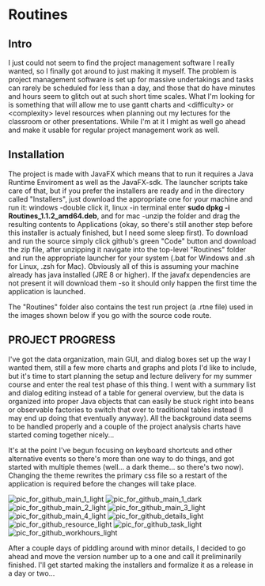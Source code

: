 # Routines


<h2>Intro</h2>

I just could not seem to find the project management software I really wanted, so I finally got around to just making it myself. The problem is project management software is set up for massive undertakings and tasks can rarely be scheduled for less than a day, and those that do have minutes and hours seem to glitch out at such short time scales. What I'm looking for is something that will allow me to use gantt charts and \<difficulty\> or \<complexity\> level resources when planning out my lectures for the classroom or other presentations. While I'm at it I might as well go ahead and make it usable for regular project management work as well.

<h2>Installation</h2>
The project is made with JavaFX which means that to run it requires a Java Runtime Enviroment as well as the JavaFX-sdk. The launcher scripts take care of that, but if you prefer the installers are ready and in the directory called "Installers", just download the appropriate one for your machine and run it: windows -double click it, linux -in terminal enter <b>sudo dpkg -i Routines_1.1.2_amd64.deb</b>, and for mac -unzip the folder and drag the resulting contents to Applications (okay, so there's still another step before this installer is actualy finished, but I need some sleep first). To download and run the source simply click github's green "Code" button and download the zip file, after unzipping it navigate into the top-level "Routines" folder and run the appropriate launcher for your system (.bat for Windows and .sh for Linux, .zsh for Mac). Obviously all of this is assuming your machine already has java installed (JRE 8 or higher). If the javafx dependencies are not present it will download them -so it should only happen the first time the application is launched.

The "Routines" folder also contains the test run project (a .rtne file) used in the images shown below if you go with the source code route.





<h2>PROJECT PROGRESS</h2>

I've got the data organization, main GUI, and dialog boxes set up the way I wanted them, still a few more charts and graphs and plots I'd like to include, but it's time to start planning the setup and lecture delivery for my summer course and enter the real test phase of this thing. I went with a summary list and dialog editing instead of a table for general overview, but the data is organized into proper Java objects that can easily be stuck right into beans or observable factories to switch that over to traditional tables instead (I may end up doing that eventually anyway). All the background data seems to be handled properly and a couple of the project analysis charts have started coming together nicely...

It's at the point I've begun focusing on keyboard shortcuts and other alternative events so there's more than one way to do things, and got started with multiple themes (well... a dark theme... so there's two now). Changing the theme rewrites the primary css file so a restart of the application is required before the changes will take place.


![pic_for_github_main_1_light](https://user-images.githubusercontent.com/50467171/119839789-6ca38f00-bed2-11eb-9800-6ba333e4930f.jpg)
![pic_for_github_main_1_dark](https://user-images.githubusercontent.com/50467171/119839793-6d3c2580-bed2-11eb-949d-319b7ef37933.jpg)
![pic_for_github_main_2_light](https://user-images.githubusercontent.com/50467171/119839799-6e6d5280-bed2-11eb-9e42-5a34f6eb3f4c.jpg)
![pic_for_github_main_3_light](https://user-images.githubusercontent.com/50467171/119839797-6dd4bc00-bed2-11eb-979b-a0e774e24964.jpg)
![pic_for_github_main_4_light](https://user-images.githubusercontent.com/50467171/119839796-6dd4bc00-bed2-11eb-89d2-4c1e114cb896.jpg)
![pic_for_github_details_light](https://user-images.githubusercontent.com/50467171/119839788-6ca38f00-bed2-11eb-92fd-c864b6e72fce.jpg)
![pic_for_github_resource_light](https://user-images.githubusercontent.com/50467171/119839782-6c0af880-bed2-11eb-9a3b-c0dd23bd666c.jpg)
![pic_for_github_task_light](https://user-images.githubusercontent.com/50467171/119839785-6ca38f00-bed2-11eb-92b3-c1a387869ee1.jpg)
![pic_for_github_workhours_light](https://user-images.githubusercontent.com/50467171/119839787-6ca38f00-bed2-11eb-9254-df0b45bc34aa.jpg)





After a couple days of piddling around with minor details, I decided to go ahead and move the version number up to a one and call it preliminarily finished. I'll get started making the installers and formalize it as a release in a day or two...
